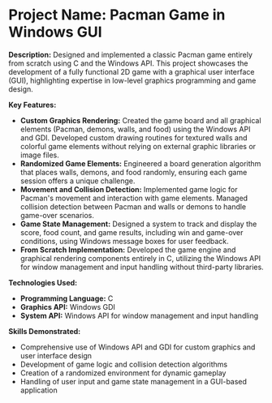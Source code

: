# Project Name: Pacman Game in Windows GUI

**Description:**
Designed and implemented a classic Pacman game entirely from scratch using C and the Windows API. This project showcases the development of a fully functional 2D game with a graphical user interface (GUI), highlighting expertise in low-level graphics programming and game design.

**Key Features:**
- **Custom Graphics Rendering:** Created the game board and all graphical elements (Pacman, demons, walls, and food) using the Windows API and GDI. Developed custom drawing routines for textured walls and colorful game elements without relying on external graphic libraries or image files.
- **Randomized Game Elements:** Engineered a board generation algorithm that places walls, demons, and food randomly, ensuring each game session offers a unique challenge.
- **Movement and Collision Detection:** Implemented game logic for Pacman's movement and interaction with game elements. Managed collision detection between Pacman and walls or demons to handle game-over scenarios.
- **Game State Management:** Designed a system to track and display the score, food count, and game results, including win and game-over conditions, using Windows message boxes for user feedback.
- **From Scratch Implementation:** Developed the game engine and graphical rendering components entirely in C, utilizing the Windows API for window management and input handling without third-party libraries.

**Technologies Used:**
- **Programming Language:** C
- **Graphics API:** Windows GDI
- **System API:** Windows API for window management and input handling

**Skills Demonstrated:**
- Comprehensive use of Windows API and GDI for custom graphics and user interface design
- Development of game logic and collision detection algorithms
- Creation of a randomized environment for dynamic gameplay
- Handling of user input and game state management in a GUI-based application
